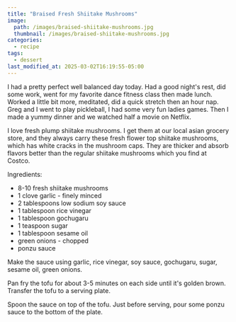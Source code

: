 ```yaml
---
title: "Braised Fresh Shiitake Mushrooms"
image: 
  path: /images/braised-shiitake-mushrooms.jpg
  thumbnail: /images/braised-shiitake-mushrooms.jpg
categories:
  - recipe
tags:
  - dessert
last_modified_at: 2025-03-02T16:19:55-05:00
---
```


I had a pretty perfect well balanced day today. Had a good night's rest, did some work, went for my favorite dance fitness class then made lunch. Worked a little bit more, meditated, did a quick stretch then an hour nap. Greg and I went to play pickleball, I had some very fun ladies games. Then I made a yummy dinner and we watched half a movie on Netflix. 


I love fresh plump shiitake mushrooms. I get them at our local asian grocery store, and they always carry these fresh flower top shiitake mushrooms, which has white cracks in the mushroom caps. They are thicker and absorb flavors better than the regular shiitake mushrooms which you find at Costco.


Ingredients:
* 8-10 fresh shiitake mushrooms
* 1 clove garlic - finely minced
* 2 tablespoons low sodium soy sauce
* 1 tablespoon rice vinegar
* 1 tablespoon gochugaru
* 1 teaspoon sugar
* 1 tablespoon sesame oil
* green onions - chopped
* ponzu sauce 


Make the sauce using garlic, rice vinegar, soy sauce, gochugaru, sugar, sesame oil, green onions.

Pan fry the tofu for about 3-5 minutes on each side until it's golden brown. Transfer the tofu to a serving plate.

Spoon the sauce on top of the tofu. Just before serving, pour some ponzu sauce to the bottom of the plate.

